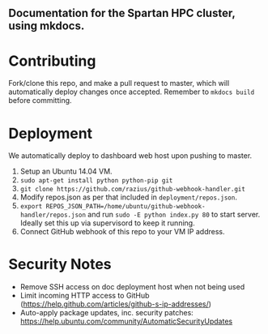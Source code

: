 ## Documentation for the Spartan HPC cluster, using mkdocs.

# Contributing
Fork/clone this repo, and make a pull request to master, which will automatically deploy changes once accepted. Remember to `mkdocs build` before committing.

# Deployment
We automatically deploy to dashboard web host upon pushing to master.

1. Setup an Ubuntu 14.04 VM.
2. `sudo apt-get install python python-pip git`
3. `git clone https://github.com/razius/github-webhook-handler.git`
4. Modify repos.json as per that included in `deployment/repos.json`.
5. `export REPOS_JSON_PATH=/home/ubuntu/github-webhook-handler/repos.json` and run `sudo -E python index.py 80` to start server. Ideally set this up via supervisord to keep it running.
6. Connect GitHub webhook of this repo to your VM IP address.

# Security Notes
- Remove SSH access on doc deployment host when not being used
- Limit incoming HTTP access to GitHub (https://help.github.com/articles/github-s-ip-addresses/)
- Auto-apply package updates, inc. security patches: https://help.ubuntu.com/community/AutomaticSecurityUpdates
    

